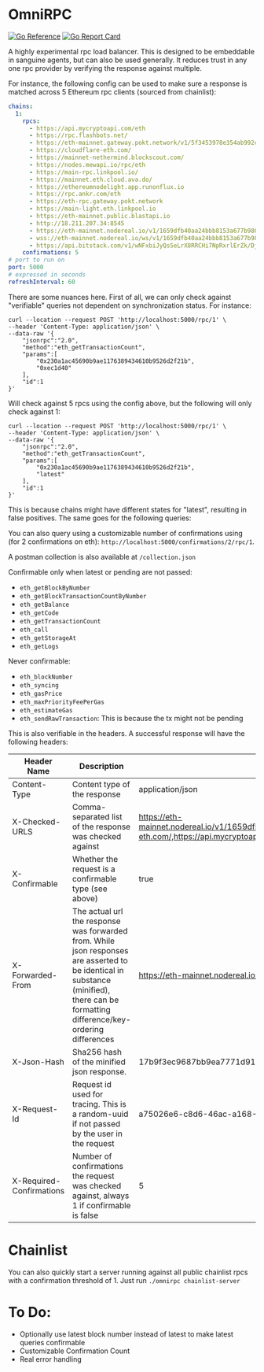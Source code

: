 # OmniRPC

[![Go Reference](https://pkg.go.dev/badge/github.com/synapsecns/sanguine/services/omnirpc.svg)](https://pkg.go.dev/github.com/synapsecns/sanguine/services/omnirpc)
[![Go Report Card](https://goreportcard.com/badge/github.com/synapsecns/sanguine/services/omnirpc)](https://goreportcard.com/report/github.com/synapsecns/sanguine/services/omnirpc)



A highly experimental rpc load balancer. This is designed to be embeddable in sanguine agents, but can also be used generally. It reduces trust in any one rpc provider by verifying the response against multiple.

For instance, the following config can be used to make sure a response is matched across 5 Ethereum rpc clients (sourced from chainlist):

```yaml
chains:
  1:
    rpcs:
      - https://api.mycryptoapi.com/eth
      - https://rpc.flashbots.net/
      - https://eth-mainnet.gateway.pokt.network/v1/5f3453978e354ab992c4da79
      - https://cloudflare-eth.com/
      - https://mainnet-nethermind.blockscout.com/
      - https://nodes.mewapi.io/rpc/eth
      - https://main-rpc.linkpool.io/
      - https://mainnet.eth.cloud.ava.do/
      - https://ethereumnodelight.app.runonflux.io
      - https://rpc.ankr.com/eth
      - https://eth-rpc.gateway.pokt.network
      - https://main-light.eth.linkpool.io
      - https://eth-mainnet.public.blastapi.io
      - http://18.211.207.34:8545
      - https://eth-mainnet.nodereal.io/v1/1659dfb40aa24bbb8153a677b98064d7
      - wss://eth-mainnet.nodereal.io/ws/v1/1659dfb40aa24bbb8153a677b98064d7
      - https://api.bitstack.com/v1/wNFxbiJyQsSeLrX8RRCHi7NpRxrlErZk/DjShIqLishPCTB9HiMkPHXjUM9CNM9Na/ETH/mainnet
    confirmations: 5
# port to run on
port: 5000
# expressed in seconds
refreshInterval: 60
```

There are some nuances here. First of all, we can only check against "verifiable" queries not dependent on synchronization status. For instance:

```shell
curl --location --request POST 'http://localhost:5000/rpc/1' \
--header 'Content-Type: application/json' \
--data-raw '{
	"jsonrpc":"2.0",
	"method":"eth_getTransactionCount",
	"params":[
		"0x230a1ac45690b9ae1176389434610b9526d2f21b",
		"0xec1d40"
	],
	"id":1
}'
```

Will check against 5 rpcs using the config above, but the following will only check against 1:

```shell
curl --location --request POST 'http://localhost:5000/rpc/1' \
--header 'Content-Type: application/json' \
--data-raw '{
	"jsonrpc":"2.0",
	"method":"eth_getTransactionCount",
	"params":[
		"0x230a1ac45690b9ae1176389434610b9526d2f21b",
		"latest"
	],
	"id":1
}'
```

This is because chains might have different states for "latest", resulting in false positives. The same goes for the following queries:

You can also query using a customizable number of confirmations using (for 2 confirmations on eth): `http://localhost:5000/confirmations/2/rpc/1`.

A postman collection is also available at `/collection.json`

Confirmable only when latest or pending are not passed:

- `eth_getBlockByNumber`
- `eth_getBlockTransactionCountByNumber`
- `eth_getBalance`
- `eth_getCode`
- `eth_getTransactionCount`
- `eth_call`
- `eth_getStorageAt`
- `eth_getLogs`

Never confirmable:

- `eth_blockNumber`
- `eth_syncing`
- `eth_gasPrice`
- `eth_maxPriorityFeePerGas`
- `eth_estimateGas`
- `eth_sendRawTransaction`: This is because the tx might not be pending

This is also verifiable in the headers. A successful response will have the following headers:

<!-- generated with https://www.tablesgenerator.com/markdown_tables -->

| Header Name              | Description                                                                                                                                                                            | Example Value (from request above)                                                                                                                                                       |
| ------------------------ | -------------------------------------------------------------------------------------------------------------------------------------------------------------------------------------- | ---------------------------------------------------------------------------------------------------------------------------------------------------------------------------------------- |
| Content-Type             | Content type of the response                                                                                                                                                           | application/json                                                                                                                                                                         |
| X-Checked-URLS           | Comma-separated list of the response was checked against                                                                                                                               | https://eth-mainnet.nodereal.io/v1/1659dfb40aa24bbb8153a677b98064d7,https://rpc.ankr.com/eth,https://cloudflare-eth.com/,https://api.mycryptoapi.com/eth,https://nodes.mewapi.io/rpc/eth |
| X-Confirmable            | Whether the request is a confirmable type (see above)                                                                                                                                  | true                                                                                                                                                                                     |
| X-Forwarded-From         | The actual url the response was forwarded from. While json responses are asserted to be identical in substance (minified), there can be formatting difference/key-ordering differences | https://eth-mainnet.nodereal.io/v1/1659dfb40aa24bbb8153a677b98064d7                                                                                                                      |
| X-Json-Hash              | Sha256 hash of the minified json response.                                                                                                                                             | 17b9f3ec9687bb9ea7771d919cb19889b617868102a217b6761f86f4209f8d1f                                                                                                                         |
| X-Request-Id             | Request id used for tracing. This is a random-uuid if not passed by the user in the request                                                                                            | a75026e6-c8d6-46ac-a168-16163220765f                                                                                                                                                     |
| X-Required-Confirmations | Number of confirmations the request was checked against, always 1 if confirmable is false                                                                                              | 5                                                                                                                                                                                        |

# Chainlist

You can also quickly start a server running against all public chainlist rpcs with a confirmation threshold of 1. Just run `./omnirpc chainlist-server`

# To Do:

- Optionally use latest block number instead of latest to make latest queries confirmable
- Customizable Confirmation Count
- Real error handling
